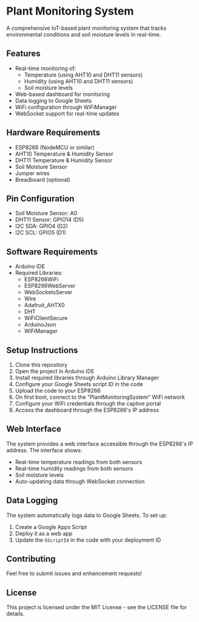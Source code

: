 # Plant Monitoring System

A comprehensive IoT-based plant monitoring system that tracks environmental conditions and soil moisture levels in real-time.

## Features

- Real-time monitoring of:
  - Temperature (using AHT10 and DHT11 sensors)
  - Humidity (using AHT10 and DHT11 sensors)
  - Soil moisture levels
- Web-based dashboard for monitoring
- Data logging to Google Sheets
- WiFi configuration through WiFiManager
- WebSocket support for real-time updates

## Hardware Requirements

- ESP8266 (NodeMCU or similar)
- AHT10 Temperature & Humidity Sensor
- DHT11 Temperature & Humidity Sensor
- Soil Moisture Sensor
- Jumper wires
- Breadboard (optional)

## Pin Configuration

- Soil Moisture Sensor: A0
- DHT11 Sensor: GPIO14 (D5)
- I2C SDA: GPIO4 (D2)
- I2C SCL: GPIO5 (D1)

## Software Requirements

- Arduino IDE
- Required Libraries:
  - ESP8266WiFi
  - ESP8266WebServer
  - WebSocketsServer
  - Wire
  - Adafruit_AHTX0
  - DHT
  - WiFiClientSecure
  - ArduinoJson
  - WiFiManager

## Setup Instructions

1. Clone this repository
2. Open the project in Arduino IDE
3. Install required libraries through Arduino Library Manager
4. Configure your Google Sheets script ID in the code
5. Upload the code to your ESP8266
6. On first boot, connect to the "PlantMonitoringSystem" WiFi network
7. Configure your WiFi credentials through the captive portal
8. Access the dashboard through the ESP8266's IP address

## Web Interface

The system provides a web interface accessible through the ESP8266's IP address. The interface shows:
- Real-time temperature readings from both sensors
- Real-time humidity readings from both sensors
- Soil moisture levels
- Auto-updating data through WebSocket connection

## Data Logging

The system automatically logs data to Google Sheets. To set up:
1. Create a Google Apps Script
2. Deploy it as a web app
3. Update the `GScriptId` in the code with your deployment ID

## Contributing

Feel free to submit issues and enhancement requests!

## License

This project is licensed under the MIT License - see the LICENSE file for details. 